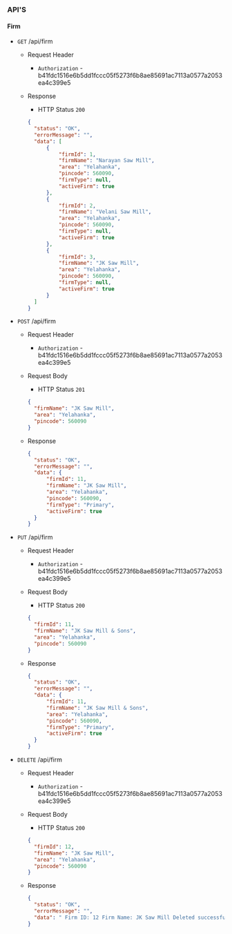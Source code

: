 ### API'S

#### Firm

- `GET` /api/firm
  - Request Header
    - `Authorization` - b41fdc1516e6b5dd1fccc05f5273f6b8ae85691ac7113a0577a2053ea4c399e5

  - Response
    - HTTP Status `200`
    ```json
    {
      "status": "OK",
      "errorMessage": "",
      "data": [
          {
              "firmId": 1,
              "firmName": "Narayan Saw Mill",
              "area": "Yelahanka",
              "pincode": 560090,
              "firmType": null,
              "activeFirm": true
          },
          {
              "firmId": 2,
              "firmName": "Velani Saw Mill",
              "area": "Yelahanka",
              "pincode": 560090,
              "firmType": null,
              "activeFirm": true
          },
          {
              "firmId": 3,
              "firmName": "JK Saw Mill",
              "area": "Yelahanka",
              "pincode": 560090,
              "firmType": null,
              "activeFirm": true
          }
      ]
    }
    ```

- `POST` /api/firm

  - Request Header
    - `Authorization` - b41fdc1516e6b5dd1fccc05f5273f6b8ae85691ac7113a0577a2053ea4c399e5

  - Request Body
    - HTTP Status `201`
    ```json
    {
      "firmName": "JK Saw Mill",
      "area": "Yelahanka",
      "pincode": 560090
    }
    ```

  - Response
    ```json
    {
      "status": "OK",
      "errorMessage": "",
      "data": {
          "firmId": 11,
          "firmName": "JK Saw Mill",
          "area": "Yelahanka",
          "pincode": 560090,
          "firmType": "Primary",
          "activeFirm": true
      }
    }
    ```

- `PUT` /api/firm

  - Request Header
    - `Authorization` - b41fdc1516e6b5dd1fccc05f5273f6b8ae85691ac7113a0577a2053ea4c399e5

  - Request Body
    - HTTP Status `200`
    ```json
    {
      "firmId": 11,
      "firmName": "JK Saw Mill & Sons",
      "area": "Yelahanka",
      "pincode": 560090
    }
    ```

  - Response
    ```json
    {
      "status": "OK",
      "errorMessage": "",
      "data": {
          "firmId": 11,
          "firmName": "JK Saw Mill & Sons",
          "area": "Yelahanka",
          "pincode": 560090,
          "firmType": "Primary",
          "activeFirm": true
      }
    }
    ```

- `DELETE` /api/firm

  - Request Header
    - `Authorization` - b41fdc1516e6b5dd1fccc05f5273f6b8ae85691ac7113a0577a2053ea4c399e5

  - Request Body
    - HTTP Status `200`
    ```json
    {
      "firmId": 12,
      "firmName": "JK Saw Mill",
      "area": "Yelahanka",
      "pincode": 560090
    }
    ```

  - Response
    ```json
    {
      "status": "OK",
      "errorMessage": "",
      "data": " Firm ID: 12 Firm Name: JK Saw Mill Deleted successfully"
    }
    ```